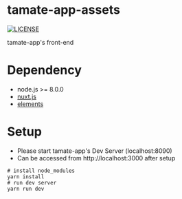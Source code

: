 # tamate-app-assets

[![LICENSE](https://img.shields.io/badge/license-MIT-blue.svg)](LICENSE)

tamate-app's front-end

# Dependency

- node.js >= 8.0.0
- [nuxt.js](https://nuxtjs.org/)
- [elements](https://element.eleme.io/#/en-US)

# Setup

* Please start tamate-app's Dev Server (localhost:8090)
* Can be accessed from http://localhost:3000 after setup

```
# install node_modules
yarn install
# run dev server
yarn run dev
```
